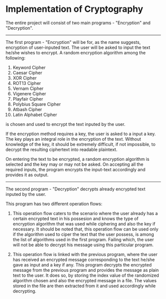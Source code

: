 <h1> Implementation of Cryptography </h1>


The entire project  will consist of two main programs - "Encryption" and "Decryption".

----------------

The first program - "Encryption" will be for, as the name suggests, encryption of user-inputed text.
The user will be asked to input the text he/she wishes to encrypt. A random encryption algorithm among the following:
1. Keyword Cipher
2. Caesar Cipher
3. XOR Cipher
4. ROT13 Cipher
5. Vernam Cipher
6. Vigenere Cipher
7. Playfair Cipher
8. Polybius Square Cipher
9. Atbash Cipher
10. Latin Alphabet Cipher 

is chosen and used to encrypt the text inputed by the user.

If the encryption method requires a key, the user is asked to a input a key. The key plays an integral role in the encryption of the text. Without knowledge of the key, it should be extremely difficult, if not impossible, to decrypt the resulting ciphertext into readable plaintext.

On entering the text to be encrypted, a random encryption algorithm is selected and the key may or may not be asked. On accepting all the required inputs, the program encrypts the input-text accordingly and provides it as output. 

------

The second program - "Decryption" decrypts already encrypted text inputed by the user. 

This program has two different operation flows: 

1. This operation flow caters to the scenario where the user already has a certain encrypted text in his possesion and knows the type of encryption algorithm that was used while ciphering and also the key if necessary. It should be noted that, this operation flow can be used only if the algorithm used to ciper the text that the user possess, is among the list of algorithms used in the first program. Failing which, the user will not be able to decrypt his message using this particular program.  

2. This operation flow is linked with the previous program, where the user has received an encrypted message corresponding to the text he/she gave as input and a key if any. This program decrypts the encrypted message from the previous program and provides the message as plain text to the user. It does so, by storing the index value of the randomized algorithm chosen and also the encrypted message in a file. The values stored in the file are then extracted from it and used accordingly while decrypting.
                                                                          

